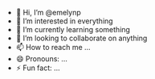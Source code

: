 - 👋 Hi, I’m @emelynp
- 👀 I’m interested in everything
- 🌱 I’m currently learning something
- 💞️ I’m looking to collaborate on anything
- 📫 How to reach me ...
- 😄 Pronouns: ...
- ⚡ Fun fact: ...

<!---
emelynp/emelynp is a ✨ special ✨ repository because its `README.md` (this file) appears on your GitHub profile.
You can click the Preview link to take a look at your changes.
--->
